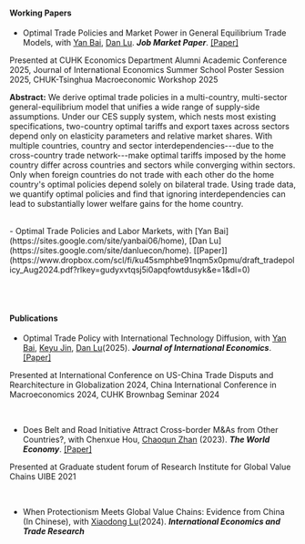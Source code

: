 #### Working Papers

- Optimal Trade Policies and Market Power in General Equilibrium Trade Models, with [Yan Bai](https://sites.google.com/site/yanbai06/home), [Dan Lu](https://sites.google.com/site/danluecon/home). ***Job Market Paper***. [[Paper]](https://www.dropbox.com/scl/fi/b3gdlu8uufr7r0l6pvamx/trade_policy_Oct2025.pdf?rlkey=9pzwn7ltlws9sfp9onjruirp1&e=1&st=9t4yxtm4&dl=0)

Presented at CUHK Economics Department Alumni Academic Conference 2025, Journal of International Economics Summer School Poster Session 2025, CHUK-Tsinghua Macroeconomic Workshop 2025

<strong>Abstract:</strong> We derive optimal trade policies in a multi-country, multi-sector general-equilibrium model that unifies a wide range of supply-side assumptions. Under our CES supply system, which nests most existing specifications, two-country optimal tariffs and export taxes across sectors depend only on elasticity parameters and relative market shares. With multiple countries, country and sector interdependencies---due to the cross-country trade network---make optimal tariffs imposed by the home country differ across countries and sectors while converging within sectors. Only when foreign countries do not trade with each other do the home country's optimal policies depend solely on bilateral trade. Using trade data, we quantify optimal policies and find that ignoring interdependencies can lead to substantially lower welfare gains for the home country.

<br>
- Optimal Trade Policies and Labor Markets, with [Yan Bai](https://sites.google.com/site/yanbai06/home), [Dan Lu](https://sites.google.com/site/danluecon/home). [[Paper]](https://www.dropbox.com/scl/fi/ku45smphbe91nqm5x0pmu/draft_tradepolicy_Aug2024.pdf?rlkey=gudyxvtqsj5i0apqfowtdusyk&e=1&dl=0)

<br><br>

#### Publications

- Optimal Trade Policy with International Technology Diffusion, with [Yan Bai](https://sites.google.com/site/yanbai06/home), [Keyu Jin](https://www.keyujin.com/), [Dan Lu](https://sites.google.com/site/danluecon/home)(2025).  ***Journal of International Economics***. [[Paper]](https://www.sciencedirect.com/science/article/pii/S002219962400165X)

Presented at International Conference on US-China Trade Disputs and Rearchitecture in Globalization 2024, China International Conference in Macroeconomics 2024, CUHK Brownbag Seminar 2024

<br>

- Does Belt and Road Initiative Attract Cross-border M&As from Other Countries?, with Chenxue Hou, [Chaoqun Zhan](https://scholars.hkbu.edu.hk/en/persons/CQZHAN) (2023).  ***The World Economy***. [[Paper]](https://onlinelibrary.wiley.com/doi/full/10.1111/twec.13489)

Presented at Graduate student forum of Research Institute for Global Value Chains UIBE 2021

<br>

- When Protectionism Meets Global Value Chains: Evidence from China (In Chinese), with [Xiaodong Lu](https://lingnan.sysu.edu.cn/en/faculty/LuXiaodong)(2024).  ***International Economics and Trade Research***



